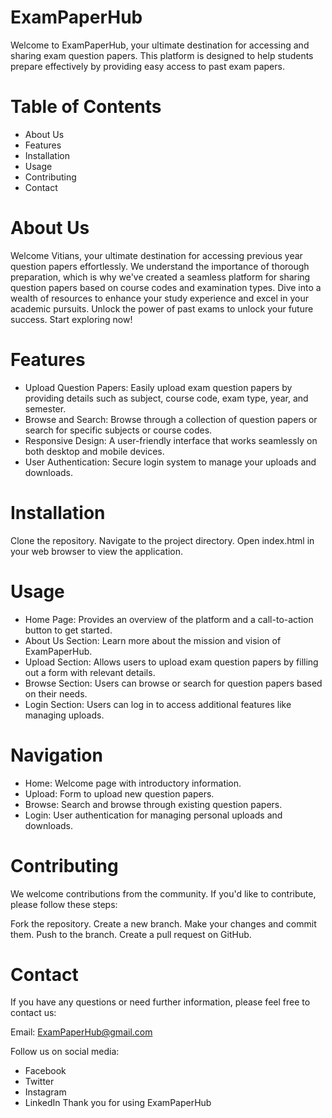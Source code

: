 # ExamPaperHub
Welcome to ExamPaperHub, your ultimate destination for accessing and sharing exam question papers. This platform is designed to help students prepare effectively by providing easy access to past exam papers.

# Table of Contents
- About Us
- Features
- Installation
- Usage
- Contributing
- Contact
# About Us
Welcome Vitians, your ultimate destination for accessing previous year question papers effortlessly. We understand the importance of thorough preparation, which is why we've created a seamless platform for sharing question papers based on course codes and examination types. Dive into a wealth of resources to enhance your study experience and excel in your academic pursuits. Unlock the power of past exams to unlock your future success. Start exploring now!

# Features
- Upload Question Papers: Easily upload exam question papers by providing details such as subject, course code, exam type, year, and semester.
- Browse and Search: Browse through a collection of question papers or search for specific subjects or course codes.
- Responsive Design: A user-friendly interface that works seamlessly on both desktop and mobile devices.
- User Authentication: Secure login system to manage your uploads and downloads.
# Installation
Clone the repository.
Navigate to the project directory.
Open index.html in your web browser to view the application.
# Usage
- Home Page: Provides an overview of the platform and a call-to-action button to get started.
- About Us Section: Learn more about the mission and vision of ExamPaperHub.
- Upload Section: Allows users to upload exam question papers by filling out a form with relevant details.
- Browse Section: Users can browse or search for question papers based on their needs.
- Login Section: Users can log in to access additional features like managing uploads.
# Navigation
- Home: Welcome page with introductory information.
- Upload: Form to upload new question papers.
- Browse: Search and browse through existing question papers.
- Login: User authentication for managing personal uploads and downloads.
# Contributing
We welcome contributions from the community. If you'd like to contribute, please follow these steps:

Fork the repository.
Create a new branch.
Make your changes and commit them.
Push to the branch.
Create a pull request on GitHub.


# Contact
If you have any questions or need further information, please feel free to contact us:

Email: ExamPaperHub@gmail.com


Follow us on social media:

- Facebook
- Twitter
- Instagram
- LinkedIn
Thank you for using ExamPaperHub
